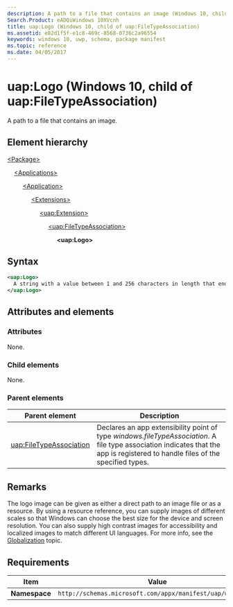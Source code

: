 ```yaml
---
description: A path to a file that contains an image (Windows 10, child of uap:FileTypeAssociation).
Search.Product: eADQiWindows 10XVcnh
title: uap:Logo (Windows 10, child of uap:FileTypeAssociation)
ms.assetid: e82d1f5f-e1c8-469c-8568-0736c2a96554
keywords: windows 10, uwp, schema, package manifest
ms.topic: reference
ms.date: 04/05/2017
---
```


# uap:Logo (Windows 10, child of uap:FileTypeAssociation)

A path to a file that contains an image.

## Element hierarchy

[\<Package\>](element-package.md)

&nbsp;&nbsp;&nbsp;&nbsp;[\<Applications\>](element-applications.md)

&nbsp;&nbsp;&nbsp;&nbsp; &nbsp;&nbsp;&nbsp;&nbsp;[\<Application\>](element-application.md)

&nbsp;&nbsp;&nbsp;&nbsp; &nbsp;&nbsp;&nbsp;&nbsp; &nbsp;&nbsp;&nbsp;&nbsp;[\<Extensions\>](element-extensions.md)

&nbsp;&nbsp;&nbsp;&nbsp; &nbsp;&nbsp;&nbsp;&nbsp; &nbsp;&nbsp;&nbsp;&nbsp; &nbsp;&nbsp;&nbsp;&nbsp;[\<uap:Extension\>](element-uap-extension.md)

&nbsp;&nbsp;&nbsp;&nbsp; &nbsp;&nbsp;&nbsp;&nbsp; &nbsp;&nbsp;&nbsp;&nbsp; &nbsp;&nbsp;&nbsp;&nbsp; &nbsp;&nbsp;&nbsp;&nbsp;[\<uap:FileTypeAssociation\>](element-uap-filetypeassociation.md)

&nbsp;&nbsp;&nbsp;&nbsp; &nbsp;&nbsp;&nbsp;&nbsp; &nbsp;&nbsp;&nbsp;&nbsp; &nbsp;&nbsp;&nbsp;&nbsp; &nbsp;&nbsp;&nbsp;&nbsp; &nbsp;&nbsp;&nbsp;&nbsp;**\<uap:Logo\>**

## Syntax

```xml
<uap:Logo>
  A string with a value between 1 and 256 characters in length that ends with ".jpg", ".png", ".jpeg", or ".ico" that can't contain these characters: <, >, :, ", |, ?, or *. In this string, the / and \ characters can't be the first or last characters. Also, the string can contain / or \ but not both.
</uap:Logo>
```

## Attributes and elements

### Attributes

None.

### Child elements

None.

### Parent elements

| Parent element | Description |
|-|-|
| [uap:FileTypeAssociation](element-uap-filetypeassociation.md) | Declares an app extensibility point of type *windows.fileTypeAssociation*. A file type association indicates that the app is registered to handle files of the specified types. |

## Remarks

The logo image can be given as either a direct path to an image file or as a resource. By using a resource reference, you can supply images of different scales so that Windows can choose the best size for the device and screen resolution. You can also supply high contrast images for accessibility and localized images to match different UI languages. For more info, see the [Globalization](/previous-versions/windows/apps/hh831183(v=win.10)) topic.

## Requirements

| Item | Value |
|--|--|
| **Namespace** | `http://schemas.microsoft.com/appx/manifest/uap/windows10` |

